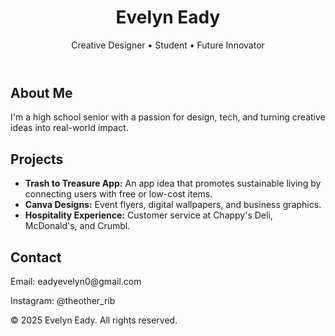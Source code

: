 <!DOCTYPE html>
<html lang="en">
<head>
  <meta charset="UTF-8">
  <title>Evelyn Eady | Portfolio</title>
  <link rel="stylesheet" href="style.css">
</head>
<body>
  <header>
    <h1>Evelyn Eady</h1>
    <p>Creative Designer • Student • Future Innovator</p>
  </header>

  <section class="about">
    <h2>About Me</h2>
    <p>I'm a high school senior with a passion for design, tech, and turning creative ideas into real-world impact.</p>
  </section>

  <section class="projects">
    <h2>Projects</h2>
    <ul>
      <li><strong>Trash to Treasure App:</strong> An app idea that promotes sustainable living by connecting users with free or low-cost items.</li>
      <li><strong>Canva Designs:</strong> Event flyers, digital wallpapers, and business graphics.</li>
      <li><strong>Hospitality Experience:</strong> Customer service at Chappy's Deli, McDonald's, and Crumbl.</li>
    </ul>
  </section>

  <section class="contact">
    <h2>Contact</h2>
    <p>Email: eadyevelyn0@gmail.com</p>
    <p>Instagram: @theother_rib</p>
  </section>

  <footer>
    <p>© 2025 Evelyn Eady. All rights reserved.</p>
  </footer>
</body>
</html>
